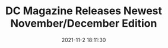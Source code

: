 ---
"title": "DC Magazine Releases Newest November/December Edition"
"date": "2021-11-2 18:11:30"
"feed_name": "IADC"
"feed_website": "https://www.iadc.org/"
"feed_rss": "https://www.iadc.org/feed/"
"link": "https://www.iadc.org/drillbits/drilling-contractor-magazine-releases-newest-november-december-2021-edition/"
"source": "None"
"file": "_posts/2021-1-1-03de9ca35d235e502c783a47749c23b66c25cba2.md"
"accident": "0"
"drilling": "0"
"dead": "0"
"injured": "0"
"arrested": "0"
"place": "unknown place"
"where": "unknown site"
"causes": "unknown"
"place_uri": "unknown place"
---
